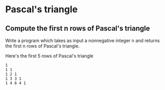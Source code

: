 # Pascal's triangle

## Compute the first n rows of Pascal's triangle

Write a program which takes as input a nonnegative integer n and returns the first n rows of Pascal's
triangle.

Here's the first 5 rows of Pascal's triangle

```
1
1 1
1 2 1 
1 3 3 1
1 4 6 4 1
```

